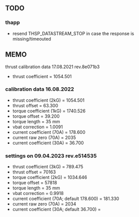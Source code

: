 ## TODO

### thapp
* resend THSP_DATASTREAM_STOP in case the response is missing/timeouted


## MEMO
thrust calibration data 17.08.2021 rev.8e071b3
 - thrust coefficient = 1054.501

### calibration data 16.08.2022
 - thrust coefficient (2kG) = 1054.501
 - thrust offset = 63.300
 - torque coefficient (1kG) = 1740.526
 - torque offset = 39.200
 - torque length = 35 mm
 - vbat correction = 1.0091
 - current coefficient (70A) = 178.600
 - current raw zero (70A) = 2035
 - current coefficient (30A) = 36.700

### settings on 09.04.2023 rev.e514535
 - thrust coefficient (3kG) = 789.475
 - thrust offset = 70163
 - torque coefficient (2kG) = 1034.646
 - torque offset = 57818
 - torque length = 35 mm
 - vbat correction = 0.9918
 - current coefficient (70A; default 178.600) = 181.330
 - current raw zero (70A) = 2034
 - current coefficient (30A; default 36.700) = 

 
